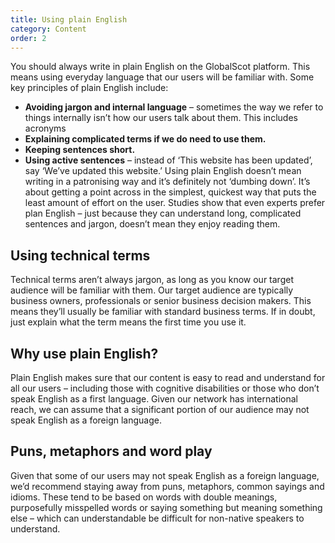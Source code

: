 ```yaml
---
title: Using plain English
category: Content
order: 2
---
```


You should always write in plain English on the GlobalScot platform. This means using everyday language that our users will be familiar with.
Some key principles of plain English include:
* **Avoiding jargon and internal language** – sometimes the way we refer to things internally isn’t how our users talk about them. This includes acronyms
* **Explaining complicated terms if we do need to use them.** 
* **Keeping sentences short.** 
* **Using active sentences** – instead of ‘This website has been updated’, say ‘We’ve updated this website.’
Using plain English doesn’t mean writing in a patronising way and it’s definitely not ‘dumbing down’. It’s about getting a point across in the simplest, quickest way that puts the least amount of effort on the user. Studies show that even experts prefer plan English – just because they can understand long, complicated sentences and jargon, doesn’t mean they enjoy reading them. 

## Using technical terms ##
Technical terms aren’t always jargon, as long as you know our target audience will be familiar with them. Our target audience are typically business owners, professionals or senior business decision makers. This means they’ll usually be familiar with standard business terms. 
If in doubt, just explain what the term means the first time you use it.

## Why use plain English? ##
Plain English makes sure that our content is easy to read and understand for all our users – including those with cognitive disabilities or those who don’t speak English as a first language. Given our network has international reach, we can assume that a significant portion of our audience may not speak English as a foreign language.

## Puns, metaphors and word play ##
Given that some of our users may not speak English as a foreign language, we’d recommend staying away from puns, metaphors, common sayings and idioms. These tend to be based on words with double meanings, purposefully misspelled words or saying something but meaning something else – which can understandable be difficult for non-native speakers to understand. 

